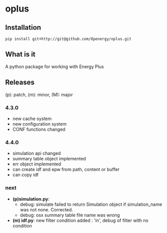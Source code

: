 # oplus

## Installation

    pip install git+http://git@github.com/Openergy/oplus.git

## What is it
A python package for working with Energy Plus

## Releases

(p): patch, (m): minor, (M): major

### 4.3.0
* new cache system
* new configuration system
* CONF functions changed

### 4.4.0
* simulation api changed
* summary table object implemented
* err object implemented
* can create idf and epw from path, content or buffer
* can copy idf

### next
* **(p)simulation.py**:
    * debug: simulate failed to return Simulation object if simulation_name was not none. Corrected.
    * debug: osx summary table file name was wrong
* **(m) idf.py**: new filter condition added : 'in', debug of filter with no condition
